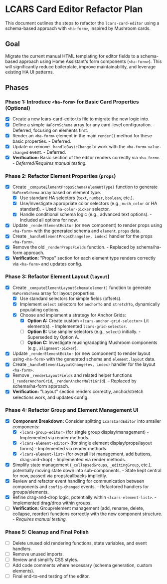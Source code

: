 # LCARS Card Editor Refactor Plan

This document outlines the steps to refactor the `lcars-card-editor` using a schema-based approach with `<ha-form>`, inspired by Mushroom cards.

## Goal

Migrate the current manual HTML templating for editor fields to a schema-based approach using Home Assistant's form components (`<ha-form>`). This will significantly reduce boilerplate, improve maintainability, and leverage existing HA UI patterns.

## Phases

### Phase 1: Introduce `<ha-form>` for Basic Card Properties (Optional)

- [x] Create a new lcars-card-editor.ts file to migrate the new logic into.
- [x] Define a simple `HaFormSchema` array for any card-level configuration. - Deferred, focusing on elements first.
- [x] Render an `<ha-form>` element in the main `render()` method for these basic properties. - Deferred.
- [x] Update or remove `_handleBasicChange` to work with the `<ha-form>` `value-changed` event. - Deferred.
- [x] **Verification:** Basic section of the editor renders correctly via `<ha-form>`. - *Deferred/Requires manual testing.*

### Phase 2: Refactor Element Properties (`props`)

- [x] Create `_computeElementPropsSchema(elementType)` function to generate `HaFormSchema` array based on element type.
    - [x] Use standard HA selectors (`text`, `number`, `boolean`, etc.).
    - [x] Use/Investigate appropriate color selectors (e.g., `mush_color` or HA standard). - Used `ha-color-picker` selector.
    - [x] Handle conditional schema logic (e.g., advanced text options). - Included all options for now.
- [x] Update `_renderElementEditor` (or new component) to render props using `<ha-form>` with the generated schema and `element.props` data.
- [x] Create `_handleElementPropsChange(ev, index)` handler for the props `<ha-form>`.
- [x] Remove the old `_renderPropsFields` function. - Replaced by schema/ha-form approach.
- [x] **Verification:** "Props" section for each element type renders correctly via `<ha-form>` and updates config.

### Phase 3: Refactor Element Layout (`layout`)

- [x] Create `_computeElementLayoutSchema(element)` function to generate `HaFormSchema` array for layout properties.
    - [x] Use standard selectors for simple fields (offsets).
    - [x] Implement `select` selectors for `anchorTo` and `stretchTo`, dynamically populating options.
    - [x] Choose and implement a strategy for Anchor Grids:
        - [x] **Option A:** Create custom `<lcars-anchor-grid-selector>` Lit element(s). - Implemented `lcars-grid-selector`.
        - [ ] **Option B:** Use simpler selectors (e.g., `select`) initially. - Superseded by Option A.
        - [ ] **Option C:** Investigate reusing/adapting Mushroom components (e.g., `alignment-picker`).
- [x] Update `_renderElementEditor` (or new component) to render layout using `<ha-form>` with the generated schema and `element.layout` data.
- [x] Create `_handleElementLayoutChange(ev, index)` handler for the layout `<ha-form>`.
- [x] Remove `_renderLayoutFields` and related helper functions (`_renderAnchorGrid`, `_renderAnchorMultiGrid`). - Replaced by schema/ha-form approach.
- [x] **Verification:** "Layout" section renders correctly, anchor/stretch selections work, and updates config.

### Phase 4: Refactor Group and Element Management UI

- [x] **Component Breakdown:** Consider splitting `LcarsCardEditor` into smaller components:
    - [x] `<lcars-group-editor>` (for single group display/management) - Implemented via render methods.
    - [x] `<lcars-element-editor>` (for single element display/props/layout forms) - Implemented via render methods.
    - [x] `<lcars-element-list>` (for overall list management, add buttons, drag-and-drop) - Implemented via render methods.
- [x] Simplify state management (`_collapsedGroups`, `_editingGroup`, etc.), potentially moving state down into sub-components. - State kept central for now, passed via props/callbacks implicitly.
- [x] Review and refactor event handling for communication between components and `config-changed` events. - Refactored handlers for groups/elements.
- [x] Refine drag-and-drop logic, potentially within `<lcars-element-list>`. - Implemented drag/drop within groups.
- [ ] **Verification:** Group/element management (add, rename, delete, collapse, reorder) functions correctly with the new component structure. - *Requires manual testing.*

### Phase 5: Cleanup and Final Polish

- [ ] Delete unused old rendering functions, state variables, and event handlers.
- [ ] Remove unused imports.
- [ ] Review and simplify CSS styles.
- [ ] Add code comments where necessary (schema generation, custom elements).
- [ ] Final end-to-end testing of the editor. 